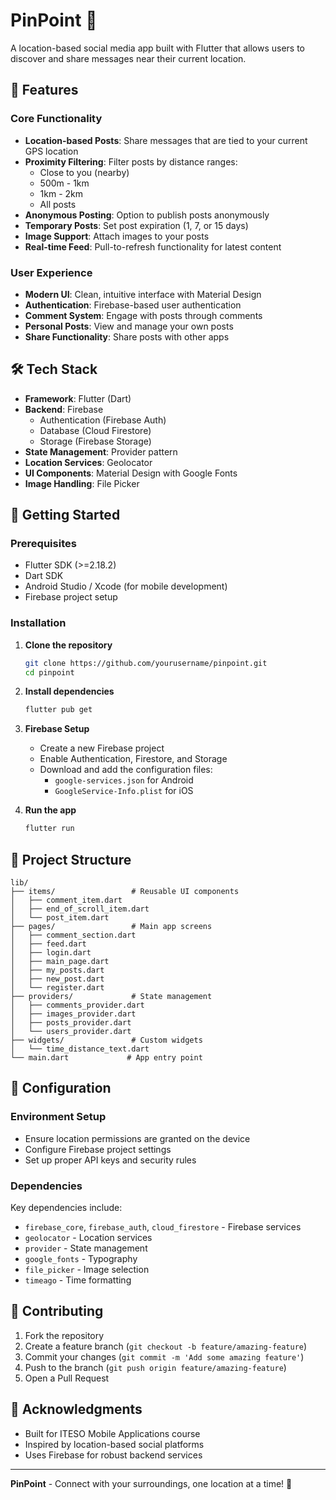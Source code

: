 # PinPoint 📍

A location-based social media app built with Flutter that allows users to discover and share messages near their current location.

## 🌟 Features

### Core Functionality
- **Location-based Posts**: Share messages that are tied to your current GPS location
- **Proximity Filtering**: Filter posts by distance ranges:
  - Close to you (nearby)
  - 500m - 1km
  - 1km - 2km
  - All posts
- **Anonymous Posting**: Option to publish posts anonymously
- **Temporary Posts**: Set post expiration (1, 7, or 15 days)
- **Image Support**: Attach images to your posts
- **Real-time Feed**: Pull-to-refresh functionality for latest content

### User Experience
- **Modern UI**: Clean, intuitive interface with Material Design
- **Authentication**: Firebase-based user authentication
- **Comment System**: Engage with posts through comments
- **Personal Posts**: View and manage your own posts
- **Share Functionality**: Share posts with other apps

## 🛠 Tech Stack

- **Framework**: Flutter (Dart)
- **Backend**: Firebase
  - Authentication (Firebase Auth)
  - Database (Cloud Firestore)
  - Storage (Firebase Storage)
- **State Management**: Provider pattern
- **Location Services**: Geolocator
- **UI Components**: Material Design with Google Fonts
- **Image Handling**: File Picker


## 🚀 Getting Started

### Prerequisites
- Flutter SDK (>=2.18.2)
- Dart SDK
- Android Studio / Xcode (for mobile development)
- Firebase project setup

### Installation

1. **Clone the repository**
   ```bash
   git clone https://github.com/yourusername/pinpoint.git
   cd pinpoint
   ```

2. **Install dependencies**
   ```bash
   flutter pub get
   ```

3. **Firebase Setup**
   - Create a new Firebase project
   - Enable Authentication, Firestore, and Storage
   - Download and add the configuration files:
     - `google-services.json` for Android
     - `GoogleService-Info.plist` for iOS

4. **Run the app**
   ```bash
   flutter run
   ```

## 📁 Project Structure

```
lib/
├── items/                 # Reusable UI components
│   ├── comment_item.dart
│   ├── end_of_scroll_item.dart
│   └── post_item.dart
├── pages/                 # Main app screens
│   ├── comment_section.dart
│   ├── feed.dart
│   ├── login.dart
│   ├── main_page.dart
│   ├── my_posts.dart
│   ├── new_post.dart
│   └── register.dart
├── providers/             # State management
│   ├── comments_provider.dart
│   ├── images_provider.dart
│   ├── posts_provider.dart
│   └── users_provider.dart
├── widgets/               # Custom widgets
│   └── time_distance_text.dart
└── main.dart             # App entry point
```

## 🔧 Configuration

### Environment Setup
- Ensure location permissions are granted on the device
- Configure Firebase project settings
- Set up proper API keys and security rules

### Dependencies
Key dependencies include:
- `firebase_core`, `firebase_auth`, `cloud_firestore` - Firebase services
- `geolocator` - Location services
- `provider` - State management
- `google_fonts` - Typography
- `file_picker` - Image selection
- `timeago` - Time formatting

## 🤝 Contributing

1. Fork the repository
2. Create a feature branch (`git checkout -b feature/amazing-feature`)
3. Commit your changes (`git commit -m 'Add some amazing feature'`)
4. Push to the branch (`git push origin feature/amazing-feature`)
5. Open a Pull Request

## 🙏 Acknowledgments

- Built for ITESO Mobile Applications course
- Inspired by location-based social platforms
- Uses Firebase for robust backend services

---

**PinPoint** - Connect with your surroundings, one location at a time! 📍
